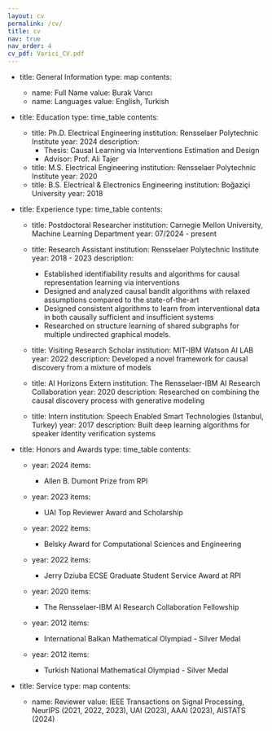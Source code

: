 ```yaml
---
layout: cv
permalink: /cv/
title: cv
nav: true
nav_order: 4
cv_pdf: Varici_CV.pdf
---
```


- title: General Information
  type: map
  contents:
    - name: Full Name
      value: Burak Varıcı
    - name: Languages
      value: English, Turkish

- title: Education
  type: time_table
  contents:
    - title: Ph.D. Electrical Engineering
      institution: Rensselaer Polytechnic Institute
      year: 2024
      description:
        - Thesis: Causal Learning via Interventions Estimation and Design
        - Advisor: Prof. Ali Tajer
    - title: M.S. Electrical Engineering
      institution: Rensselaer Polytechnic Institute
      year: 2020
    - title: B.S. Electrical & Electronics Engineering
      institution: Boğaziçi University
      year: 2018

- title: Experience
  type: time_table
  contents:
    - title: Postdoctoral Researcher
      institution: Carnegie Mellon University, Machine Learning Department
      year: 07/2024 - present
  
    - title: Research Assistant
      institution: Rensselaer Polytechnic Institute
      year: 2018 - 2023
      description:
        - Established identifiability results and algorithms for causal representation learning via interventions 
        - Designed and analyzed causal bandit algorithms with relaxed assumptions compared to the state-of-the-art
        - Designed consistent algorithms to learn from interventional data in both causally sufficient and insufficient systems
        - Researched on structure learning of shared subgraphs for multiple undirected graphical models. 
    
    - title: Visiting Research Scholar
      institution: MIT-IBM Watson AI LAB
      year: 2022
      description: Developed a novel framework for causal discovery from a mixture of models
      
    - title: AI Horizons Extern
      institution: The Rensselaer-IBM AI Research Collaboration
      year: 2020
      description: Researched on combining the causal discovery process with generative modeling

    - title: Intern
      institution: Speech Enabled Smart Technologies (Istanbul, Turkey)
      year: 2017
      description: Built deep learning algorithms for speaker identity verification systems



- title: Honors and Awards
  type: time_table
  contents:
    - year: 2024
      items:
        - Allen B. Dumont Prize from RPI
          
    - year: 2023
      items: 
        - UAI Top Reviewer Award and Scholarship  
    - year: 2022
      items: 
        - Belsky Award for Computational Sciences and Engineering
    - year: 2022
      items: 
        - Jerry Dziuba ECSE Graduate Student Service Award at RPI
    - year: 2020
      items:
        - The Rensselaer-IBM AI Research Collaboration Fellowship
    - year: 2012
      items: 
        - International Balkan Mathematical Olympiad - Silver Medal
    - year: 2012
      items:
        - Turkish National Mathematical Olympiad - Silver Medal          

- title: Service
  type: map
  contents:
    - name: Reviewer
      value: IEEE Transactions on Signal Processing, NeurIPS (2021, 2022, 2023), UAI (2023), AAAI (2023), AISTATS (2024)
